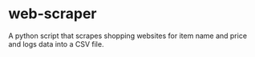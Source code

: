 # web-scraper
A python script that scrapes shopping websites for item name and price and logs data into a CSV file.
